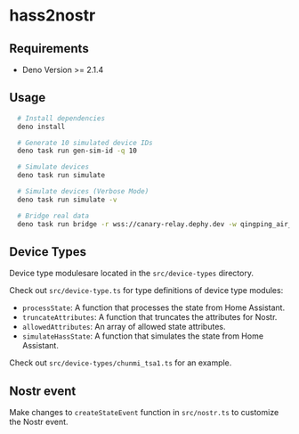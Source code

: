 # hass2nostr

## Requirements
- Deno Version >= 2.1.4

## Usage

```bash
  # Install dependencies
  deno install

  # Generate 10 simulated device IDs
  deno task run gen-sim-id -q 10

  # Simulate devices
  deno task run simulate

  # Simulate devices (Verbose Mode)
  deno task run simulate -v

  # Bridge real data
  deno task run bridge -r wss://canary-relay.dephy.dev -w qingping_air_monitor -o qingping_air_monitor --mention 79136d62dd58d589891ce4170851bbdcd25ace722ef9887694ec628fcee3d780
```

## Device Types

Device type modulesare located in the `src/device-types` directory.

Check out `src/device-type.ts` for type definitions of device type modules:
- `processState`: A function that processes the state from Home Assistant.
- `truncateAttributes`: A function that truncates the attributes for Nostr.
- `allowedAttributes`: An array of allowed state attributes.
- `simulateHassState`: A function that simulates the state from Home Assistant.

Check out `src/device-types/chunmi_tsa1.ts` for an example.

## Nostr event

Make changes to `createStateEvent` function in `src/nostr.ts` to customize the Nostr event.